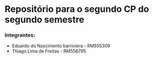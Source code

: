 # Repositório para o segundo CP do segundo semestre

### Integrantes:
- Eduardo do Nascimento barriviera - RM555309
- Thiago Lima de Freitas - RM556795
